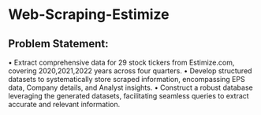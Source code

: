 # Web-Scraping-Estimize
## Problem Statement:
• Extract comprehensive data for 29 stock tickers from Estimize.com, covering 
2020,2021,2022 years across four quarters.
• Develop structured datasets to systematically store scraped information, encompassing EPS 
data, Company details, and Analyst insights.
• Construct a robust database leveraging the generated datasets, facilitating seamless queries to 
extract accurate and relevant information.
